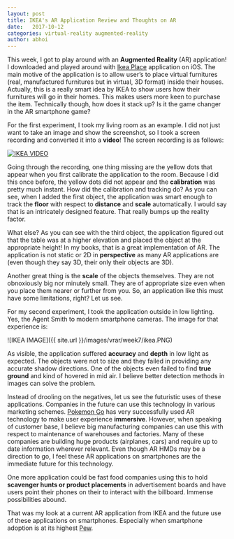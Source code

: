 ```yaml
---
layout: post
title: IKEA's AR Application Review and Thoughts on AR
date:   2017-10-12
categories: virtual-reality augmented-reality
author: abhoi
---
```

This week, I got to play around with an **Augmented Reality** (AR) application! I downloaded and played around with [Ikea Place](https://itunes.apple.com/us/app/ikea-place/id1279244498?mt=8) application on iOS. The main motive of the application is to allow user’s to place virtual furnitures (real, manufactured furnitures but in virtual, 3D format) inside their houses. Actually, this is a really smart idea by IKEA to show users how their furnitures will go in their homes. This makes users more keen to purchase the item. Technically though, how does it stack up? Is it the game changer in the AR smartphone game?

For the first experiment, I took my living room as an example. I did not just want to take an image and show the screenshot, so I took a screen recording and converted it into a **video**! The screen recording is as follows:

[![IKEA VIDEO](http://i3.ytimg.com/vi/X0J8OqOzRYY/maxresdefault.jpg)](https://youtu.be/X0J8OqOzRYY)

Going through the recording, one thing missing are the yellow dots that appear when you first calibrate the application to the room. Because I did this once before, the yellow dots did not appear and the **calibration** was pretty much instant. How did the calibration and tracking do? As you can see, when I added the first object, the application was smart enough to track the **floor** with respect to **distance** and **scale** automatically. I would say that is an intricately designed feature. That really bumps up the reality factor.

What else? As you can see with the third object, the application figured out that the table was at a higher elevation and placed the object at the appropriate height! In my books, that is a great implementation of AR. The application is not static or 2D in **perspective** as many AR applications are (even though they say 3D, their only their objects are 3D).

Another great thing is the **scale** of the objects themselves. They are not obnoxiously big nor minutely small. They are of appropriate size even when you place them nearer or further from you. So, an application like this must have some limitations, right? Let us see.

For my second experiment, I took the application outside in low lighting. Yes, the Agent Smith to modern smartphone cameras. The image for that experience is:

![IKEA IMAGE]({{ site.url }}/images/vrar/week7/ikea.PNG)

As visible, the application suffered **accuracy** and **depth** in low light as expected. The objects were not to size and they failed in providing any accurate shadow directions. One of the objects even failed to find **true ground** and kind of hovered in mid air. I believe better detection methods in images can solve the problem.

Instead of drooling on the negatives, let us see the futuristic uses of these applications. Companies in the future can use this technology in various marketing schemes. [Pokemon Go](http://www.pokemongo.com) has very successfully used AR technology to make user experience **immersive**. However, when speaking of customer base, I believe big manufacturing companies can use this with respect to maintenance of warehouses and factories. Many of these companies are building huge products (airplanes, cars) and require up to date information wherever relevant. Even though AR HMDs may be a direction to go, I feel these AR applications on smartphones are the immediate future for this technology.

One more application could be fast food companies using this to hold **scavenger hunts or product placements** in advertisement boards and have users point their phones on their to interact with the billboard. Immense possibilities abound.

That was my look at a current AR application from IKEA and the future use of these applications on smartphones. Especially when smartphone adoption is at its highest [Pew](http://www.pewresearch.org/fact-tank/2017/01/12/evolution-of-technology/).
